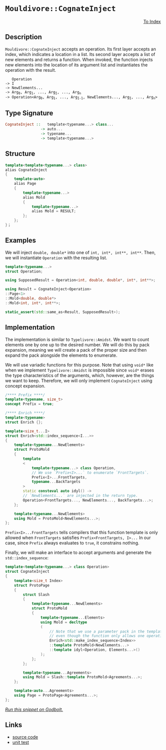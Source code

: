 <!-- Copyright 2024 Feng Mofan
SPDX-License-Identifier: Apache-2.0 -->

# `Mouldivore::CognateInject`

<p style='text-align: right;'><a href="../../../index.md#list-modifications-1">To Index</a></p>

## Description

`Mouldivore::CognateInject` accepts an operation.
Its first layer accepts an index, which indicates a location in a list.
Its second layer accepts a list of new elements and returns a function.
When invoked, the function injects new elements into the location of its argument list and instantiates the operation with the result.

<pre><code>   Operation
-> I
-> NewElements...
-> Arg<sub>0</sub>, Arg<sub>1</sub>, ..., Arg<sub>I</sub>, ..., Arg<sub>n</sub>
-> Operation&lt;Arg<sub>0</sub>, Arg<sub>1</sub>, ..., Arg<sub>I-1</sub>, NewElements..., Arg<sub>I</sub>, ..., Arg<sub>n</sub>&gt;</code></pre>

## Type Signature

```Haskell
CognateInject ::   template<typename...> class...
                -> auto...
                -> typename...
                -> template<typename...>
```

## Structure

```C++
template<template<typename...> class>
alias CognateInject
{
    template<auto>
    alias Page
    {
        template<typename...>
        alias Mold
        { 
            template<typename...>
            alias Mold = RESULT;
        };
    };
}；
```

## Examples

We will inject `double, double*` into one of `int, int*, int**, int**`. Then, we will instantiate `Operation` with the resulting list.

```C++
template<typename...>
struct Operation;

using SupposedResult = Operation<int, double, double*, int*, int**>;

using Result = CognateInject<Operation>
::Page<1>
::Mold<double, double*>
::Mold<int, int*, int**>;

static_assert(std::same_as<Result, SupposedResult>);
```

## Implementation

The implementation is similar to `Typelivore::Amidst`.
We want to count elements one by one up to the desired number.
We will do this by pack expansion, meaning we will create a pack of the proper size and then expand the pack alongside the elements to enumerate.

We will use variadic functions for this purpose.
Note that using `void*` like when we implement `Typelivore::Amidst` is impossible since `void*` erases the type characteristics of the arguments, which, however, are the things we want to keep.
Therefore, we will only implement `CognateInject` using concept expansion.

```C++
/**** Prefix ****/
template<typename, size_t>
concept Prefix = true;

/**** Enrich ****/
template<typename>
struct Enrich {};

template<size_t...I>
struct Enrich<std::index_sequence<I...>>
{
    template<typename...NewElements>
    struct ProtoMold
    { 
        template
        <
            template<typename...> class Operation,
            // We use `Prefix<I>...` to enumerate `FrontTargets`.
            Prefix<I>...FrontTargets,
            typename...BackTargets
        >
        static consteval auto idyl() ->
        // `NewElements...` are injected in the return type.
        Operation<FrontTargets..., NewElements..., BackTargets...>;
    };

    template<typename...NewElements>
    using Mold = ProtoMold<NewElements...>;
};
```

`Prefix<I>...FrontTargets` tells compilers that this function template is only allowed when `FrontTargets` satisfies `Prefix<FrontTargets, I>...`
In our case, since `Prefix` always evaluates to `true`, it constrains nothing.

Finally, we will make an interface to accept arguments and generate the `std::index_sequence`:

```C++
template<template<typename...> class Operation>
struct CognateInject
{
    template<size_t Index>
    struct ProtoPage
    {
        struct Slash
        {
            template<typename...NewElements>
            struct ProtoMold
            {
                template<typename...Elements>
                using Mold = decltype
                (
                    // Note that we use a parameter pack in the template head
                    // even though the function only allows one operation.
                    Enrich<std::make_index_sequence<Index>>
                    ::template ProtoMold<NewElements...>
                    ::template idyl<Operation, Elements...>()
                );
            };
        };

        template<typename...Agreements>
        using Mold = Slash::template ProtoMold<Agreements...>;
    };

    template<auto...Agreements>
    using Page = ProtoPage<Agreements...>;
};
```

[*Run this snippet on Godbolt.*](https://godbolt.org/#z:OYLghAFBqd5QCxAYwPYBMCmBRdBLAF1QCcAaPECAMzwBtMA7AQwFtMQByARg9KtQYEAysib0QXACx8BBAKoBnTAAUAHpwAMvAFYTStJg1DIApACYAQuYukl9ZATwDKjdAGFUtAK4sGEgJykrgAyeAyYAHI%2BAEaYxBIapAAOqAqETgwe3r4ByanpAqHhUSyx8VyJdpgOGUIETMQEWT5%2BXIFVNQJ1DQRFkTFxCbb1jc05bcM9fSVlCQCUtqhexMjsHOYAzGHI3lgA1CYbbl6OtIQAnofYJhoAgpvbu5gHR8gKBOhYVFc392ZbDB2Xn2hzcBHOSUwAH0CMQmIQFD87r8APQAKgxaL2ymImBoqj2mLRKN%2BBEwLCSBjJoPBkOYbFIezSAC9oQQkbc0IDMEkCNjcfiXgARPawryYQ5WZF3dGYvbYBjEPDIBCEzEku5kilUiVHWmMVi6653d7ELwOeWK5WqkwAdistqFkt%2BpPJlKY1KOLLZADo/QBJDmm818hVKlWg97oEAgMJYVRQpQAR3F3NB/r9Pp%2BG2N93tvz2hdFbp1NIhBrYmYimAA7th6GxBIicwWi8GLTjUEQALKedCtwt2iwHO5FsfF7UeiWj8eDo4D2dFrXuz1g8v0zCZq57HZMBQKPYAeUhcMcAlIC8XexRKL2AHVnl4lAcAGwaHF4vCqdNXLdv0WoHsjA%2BHEU6vhoABixCyAAKg0wCYAQiJvlmM5XoWH74j%2BOaZlBsHwYhCgXmh6H6humYWEwyAANZwcQCFIZeRYcle7wesqO4CO8mAAG5iHsTAnIBeDoOctAQHMewALQsYuN7gdWdYNowSF/hoAm4nsYTaNUZLoFpDCiggzy4gQyyGfqqG3Fex6gWeDCgnhgh0QxCiZoyin1uSKluX6jKUTRLmEVuLYbFK1nMY6zrShFhbLqWerroaVa1l5jaMS2JFPmEwB7L2tD6YcIqdj2fagp5ylNiF1xhS6UW1TFsoYnsHjAMwZL%2BgwOkWkSGq3PFU40iWg2JXSyV%2Btuu77keJ7sQIQZiharXtZgnXdeyyL5iRA2rt6MJ7J18ayYW7Z8iVqDKEwCELkOTEnYtfJCAYCgIHdBxbbFpHDauZHjT6FXeU2x3oad/Jdqg%2BX9iRV63dD6Fxd9uprmNlZ%2BmlPnA/DhbZUYeV9sKexYDs%2BpvVeECk1j8kRF2zwEAgHp7DWj7PkwexJA0hpksQbNUdRBlGbTiN7MZTBQ59WPjvJvGMEZSzAKqdPPFQXiAvZewCLQ5wCbQtCoDWB4CM8qCzfZVkS1eYbWpGHwxiwTDUdCcaYAmyapqs6YMEdoW5ubi4xjtzznZD5WpZVqkTZl4u%2B3s/tCyJYmgrZp4ZIy6NVRH2ASRTs5zNFUeznaToNfn71F%2BFb0B2WKObn6tzALigMZT7i447lkME09e5ICAAdg6VBWgnXDfpb5WaheFY6F3nC6V0cglEJmQ%2BYI3zbN9jaS45dCEE%2BdW9I0vK/VdP9XlzKRLnxffVNViMGYO8B69aiF/PxifUuv8jzAs8oJcqsvKry6TUiMq4VhrmPXMoMk5zQcsXX4rc9hCC8EkFISh0AACU75eFoHyIqM07IZFBGEAgjJ0BLGiPQEhZD6BokZEQmhBkCAYmzKfW48CMEKCwTgjYIplpTjWrpROJsCGRxjHvUEXAOQxmDkcUhXhyGYEoXI6hkiQDSLcEQ2hgh6F0LRMwwBtw2KOGQFCPcShGgQCjDGBQhoTHNjcOwzhjJEHINSJgdBmDsFXFzmFDgCxaCcAAKy8D8BwLQpBUCcDcNYawTIlgrG/v8HgpACCaF8QsaiIAAkAA4fQvg2JIMwtpJCSGyRsDQAT/BZP0JwSQvAWAJESCEsJESOC8AUCARIKTQm%2BNIHAWAMBEAgCWAQJIJxyCUDQBSOgcQIiGk4KoLJL4pIvkkHsYAyBkB7CkD6MwvA3GEBICJPQ/BBAiDEOwKQMhBCKBUOobppBdBcFIDWOESROA8D8YE4JqTwmcEPCcUZfJUBUD2AspZKy1kbK2ZIHZewIAeCmfQbmmwuBzF4F0rQCwIBIEmUkaZZAKAQFxfikAwApBmD4HQLm7SIDRB%2BdEMIDRzjvN4Ay5gxBziHmiOtFlpBJnpUPAwTWPysDRC8MANwYhaDtO4LwLAdsjDiHufgXENQeJ3x%2Bc7aoJw1hJKIZgfx9yzjRDhByjwWAfmwjwPU2VpB1XEGiK4oU5JDDADOEYVJCwqAGGAAoAAangWstkQlJJOcIUQ4hLlhpuWoH5jz9CupQNEyw%2Bg8DRHaZABYxt7IyqklGIqphLDWDMM0%2B1SosAZokrYA1ukMguE9mMVoQRPbTAGOUPIaR7KNr0CggoDBW2lEGE8jo9luijE8C0PQI7agjF6GEfog721sXHdkJty653FDbRIBYCg4mrG3dUjgQTSBNN4C00FizlmrPWZs7ZZg4W4AOcixJaLkmeoWCLLA8Qq0ZMkBsH0/gNhFI0AUyQb5ykvkCIa2ppB6kbC4LkrgL4smVKQwEyQXAKkbBfCen5LS2kdLfd0rFAzsVDIBWMwlxKkWzLYJwBoLAeK2ikqzXcuM2g%2BgQ2E/ZRBy3HNkGcyN0ho1KFjfc3QFKXlMDebKz5R7vn3Jaf8kZJx1YgoY0xljO4DDsf8Jxn06l4WoERXEA4/wzCvoxT0sj1G4jjKJcZvFSKQAaeY2xsl/gKiUuwXEGldL7lsqZbywLHKuU8ttfylSgrhXKswGKiVUqZVJPla6pVYSVW1vVTK7jqhtVkl5fqw1YTjWmvOOatYYSrU2qSfax1ShnUKrdTlT1fAfX%2BsDTWYNvKw2CYucJ2QMa7lhIkwmj1harApuNZWrNvIMi5vzdw8bxbS1xHLRqzN1b7D2Xre4Cd4xm3oAHbMJ5vau17abadjIR2h2bdrV0Wd3bh01s6AwMdG6F3HcmCuydw7Z3XfKDuvdFy5PHtPb8jgGlGPMdYzp3KHGuMPvwLxsz8HLPvtIJ%2BwYVboN1JABsPTIHbQVNtLafJZgwMYdw4pzgBHOktb6YM4ZgL7O2eILRtYDGIUsAUDxTZPEOM6neHspHhzoxPJ6xGvrVz5CiaGzoPHzzXkspBwp5pfyKNAvU8QFgXOed84F1Od4cKEVOdM5sDYaPiO9JxY5/FLPbfOd58gqE/P/BQkFwQEx2uVneepZQfzYSQvMttUHsLuleWRcENF4P6W4vislTrJLcqXWKoq3KvAqrHBZc1bl5AOqCuCANT8krTLyuWqVNV3gtWnUp6ax6q33qrrtaDXSbrAnJcSH69c2XcaFew6TUWybabpvhNm1xTgKJLFLcsCWs9ZaRLrardO5wEBXCPYO/9nt%2BQzurq352q786Zg3eX69h752p3PdHX9w/W7fs9HX%2BuzfqLFjLH3c/w1oO8OcEh7r3nexXc%2Bge6I5Poo6ororo6Y7fpyYwb1JmB6YbAbABIBIgYVAaAIG2jIZU5q6tK2CEZWZzDpIgAYY%2BjYYBK2hmBIEYaQaSAaAUqGobCq5no05EaYpya7JYFME4H4ELD2ppDOCSBAA%3D%3D)

## Links

- [source code](../../../../conceptrodon/descend/mouldivore/cognate_inject.hpp)
- [unit test](../../../../tests/unit/metafunctions/mouldivore/cognate_inject.test.hpp)
